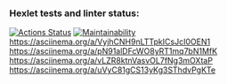 ### Hexlet tests and linter status:
[![Actions Status](https://github.com/Sanyainthenorth/java-project-61/actions/workflows/hexlet-check.yml/badge.svg)](https://github.com/Sanyainthenorth/java-project-61/actions)
[![Maintainability](https://api.codeclimate.com/v1/badges/b22ad4436909c7eefccb/maintainability)](https://codeclimate.com/github/Sanyainthenorth/java-project-61/maintainability)
https://asciinema.org/a/VyjhCNH9nLTTpkICsJcI0OEN1
https://asciinema.org/a/pN91alDFcWO8yRT1mq7bN1MfK
https://asciinema.org/a/vLZR8ktnVasvOL7fNg3mOXtaP
https://asciinema.org/a/uVyC81gCS13yKg3SThdvPgKTe

